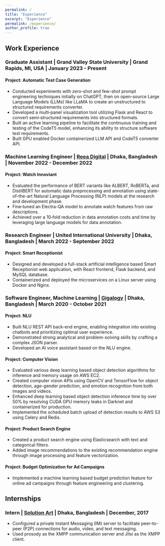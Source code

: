 ```yaml
---
permalink: /
title: "Experience"
excerpt: "Experience"
permalink: /experience/
author_profile: true
---
```



## Work Experience

### **Graduate Assistant | Grand Valley State University | Grand Rapids, MI, USA | January 2023 - Present**

#### Project: Automatic Test Case Generation
 - Conducted experiments with zero-shot and few-shot prompt engineering techniques initially on ChatGPT, then on open-source Large Language Models (LLMs) like LLaMA to create an unstructured to structured requirements converter.
 - Developed a multi‑panel visualization tool utilizing Flask and React to convert semi‑structured requirements into structured formats.
 - Built an active learning pipeline to facilitate the continuous training and testing of the CodeT5 model, enhancing its ability to structure software test requirements.
 - Built GPU enabled Docker containerized LLM API and CodeT5 converter API.


### **Machine Learning Engineer | [Reea Digital](https://www.reeadigital.com) | Dhaka, Bangladesh | November 2022 - December 2022**

#### Project: Watch Innoviant
 - Evaluated the performance of BERT variants like ALBERT, RoBERTa, and DistilBERT for automatic data preprocessing and annotation using state-of-the-art Natural Language Processing (NLP)  models at the research and development phase.
 - Fine‑tuned an Electra-QA model to annotate watch features from raw descriptions.
 - Achieved over a 10‑fold reduction in data annotation costs and time by leveraging large language models for data annotation.


### **Research Engineer | United International University | Dhaka, Bangladesh | March 2022 - September 2022**

#### Project: Smart Receptionist
 - Designed and developed a full-stack artificial intelligence based Smart Receptionist web application, with React frontend, Flask backend, and MySQL database.
 - Containerized and deployed the microservices on a Linux server using Docker and Nginx.




### **Software Engineer, Machine Learning | [Gigalogy](https://gigalogy.com) | Dhaka, Bangladesh | March 2020 - October 2021**

#### Project: NLU
 - Built NLU REST API back-end engine, enabling integration into existing chatbots and prioritizing optimal user experience.
 - Demonstrated strong analytical and problem-solving skills by crafting a complex JSON parser.
 - Developed an AI voice assistant based on the NLU engine.


#### Project: Computer Vision
 - Evaluated various deep learning based object detection algorithms for inference and memory usage on AWS EC2.
 - Created computer vision APIs using OpenCV and TensorFlow for object detection, age-gender prediction, and emotion recognition from both images and videos.
 - Enhanced deep learning based object detection inference time by over 50% by resolving CUDA GPU memory leaks in Darknet and containerized for production.
 - Implemented the scheduled batch upload of detection results to AWS S3 using Celery and Redis.


#### Project: Product Search Engine
 - Created a product search engine using Elasticsearch with text and categorical filters.
 - Added image recommendations to the existing recommendation engine through image processing and feature vectorization.


#### Project: Budget Optimization for Ad Campaigns
 - Implemented a machine learning based budget prediction feature for online ad campaigns through feature engineering and clustering.



## Internships
### **Intern | [Solution Art](https://solutionart.net) | Dhaka, Bangladesh | December, 2017**

- Configured a private Instant Messaging (IM) server to facilitate peer-to-peer (P2P) connections for audio, video, and text messaging.
- Used prosody as the XMPP communication server and Jitsi as the XMPP client.
